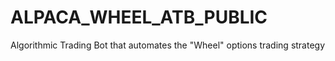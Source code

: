 # ALPACA_WHEEL_ATB_PUBLIC
Algorithmic Trading Bot that automates the "Wheel" options trading strategy
